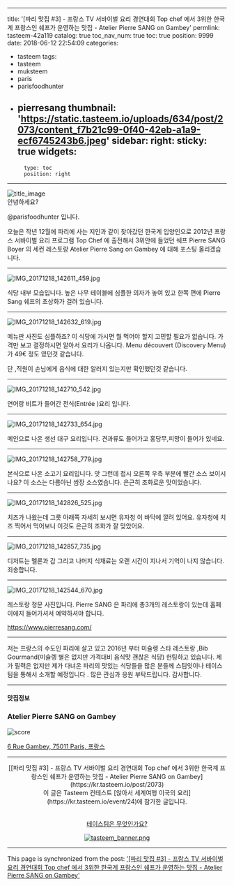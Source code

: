 
---
title: '[파리 맛집 #3] - 프랑스 TV 서바이벌 요리 경연대회 Top chef 에서 3위한 한국계 프랑스인 쉐프가 운영하는 맛집 -  Atelier Pierre SANG on Gambey'
permlink: tasteem-42a119
catalog: true
toc_nav_num: true
toc: true
position: 9999
date: 2018-06-12 22:54:09
categories:
- tasteem
tags:
- tasteem
- muksteem
- paris
- parisfoodhunter
- pierresang
thumbnail: 'https://static.tasteem.io/uploads/634/post/2073/content_f7b21c99-0f40-42eb-a1a9-ecf6745243b6.jpeg'
sidebar:
    right:
        sticky: true
widgets:
    -
        type: toc
        position: right
---


![title_image](https://static.tasteem.io/uploads/634/post/2073/content_f7b21c99-0f40-42eb-a1a9-ecf6745243b6.jpeg)
<br/>
안녕하세요?

@parisfoodhunter 입니다.

오늘은 작년 12월에 파리에 사는 지인과 같이 찾아갔던 한국계 입양인으로 2012년 프랑스 서바이벌 요리 프로그램 Top Chef 에 출전해서 3위안에 들었던 쉐프 Pierre SANG Boyer  의 세컨 레스토랑 Atelier Pierre Sang on Gambey 에 대해 포스팅 올리겠습니다.


* * *


![IMG_20171218_142611_459.jpg](https://static.tasteem.io/uploads/image/image/11152/content_f4a088d1-2371-41da-b740-3d5e3fccac0c.jpeg)

식당 내부 모습입니다.  높은 나무 테이블에  심플한 의자가 놓여 있고 한쪽 편에 Pierre Sang 쉐프의 초상화가 걸려 있습니다.


* * *


![IMG_20171218_142632_619.jpg](https://static.tasteem.io/uploads/image/image/11153/content_f4a088d1-2371-41da-b740-3d5e3fccac0c.jpeg)

메뉴판 사진도 심플하죠?  이 식당에 가시면 뭘 먹어야 할지 고민할 필요가 없습니다.  가격만 보고 결정하시면 알아서 요리가 나옵니다. Menu découvert (Discovery Menu)가 49€ 정도 였던것 같습니다. 

단 ,직원이 손님에게 음식에 대한 알러지 있는지만 확인했던것 같습니다.


* * *


![IMG_20171218_142710_542.jpg](https://static.tasteem.io/uploads/image/image/11154/content_f4a088d1-2371-41da-b740-3d5e3fccac0c.jpeg)

연어랑 비트가 들어간 전식(Entrée )요리 입니다.


* * *


![IMG_20171218_142733_654.jpg](https://static.tasteem.io/uploads/image/image/11155/content_f4a088d1-2371-41da-b740-3d5e3fccac0c.jpeg)

메인으로 나온 생선 대구 요리입니다. 견과류도 들어가고 홍당무,피망이 들어가 있네요.


* * *


![IMG_20171218_142758_779.jpg](https://static.tasteem.io/uploads/image/image/11157/content_f4a088d1-2371-41da-b740-3d5e3fccac0c.jpeg)

본식으로 나온 소고기 요리입니다. 앗 그런데 접시 오른쪽 우측 부분에 빨간 소스 보이시나요? 이 소스는
다름아닌 쌈장 소스였습니다. 은근히 조화로운 맛이었습니다. 


* * *


![IMG_20171218_142826_525.jpg](https://static.tasteem.io/uploads/image/image/11158/content_f4a088d1-2371-41da-b740-3d5e3fccac0c.jpeg)

치즈가 나왔는데 그릇 아래쪽 자세히 보시면 유자청
이 바닥에 깔려 있어요. 유자청에 치즈 찍어서 먹어보니 이것도 은근히 조화가 잘 맞았어요.


* * *



![IMG_20171218_142857_735.jpg](https://static.tasteem.io/uploads/image/image/11159/content_f4a088d1-2371-41da-b740-3d5e3fccac0c.jpeg)

디저트는 멜론과 감 그리고 나머지 식재료는 오랜 시간이 지나서 기억이 나지 않습니다. 죄송합니다.


* * *


![IMG_20171218_142544_670.jpg](https://static.tasteem.io/uploads/image/image/11160/content_f4a088d1-2371-41da-b740-3d5e3fccac0c.jpeg)

레스토랑 정문 사진입니다. 
Pierre SANG 은 파리에 총3개의 레스토랑이 있는데 홈페이에지 들어가셔서 예약하셔야 합니다.

https://www.pierresang.com/


* * *

저는 프랑스의 수도인 파리에 살고 있고 2016년 부터 미슐렝 스타 레스토랑 ,Bib  Gourmand(미슐렝 별은 없지만 가격대비 음식맛 괜찮은 식당) 헌팅하고 있습니다. 제가 필력은 없지만 제가 다녀온 파리의 맛있는 식당들을 많은 분들께 스팀잇이나 테이스팀을 통해서 소개할 예정입니다 .
많은 관심과 응원 부탁드립니다. 
감사합니다. 
 










 











---------------------
#### 맛집정보
### Atelier Pierre SANG on Gambey
![score](https://static.tasteem.io/images/steem/3Crowns.png)

[6 Rue Gambey, 75011 Paris, 프랑스](https://kr.tasteem.io/post/2073#map)

-----------------------------------------
<center>[[파리 맛집 #3] - 프랑스 TV 서바이벌 요리 경연대회 Top chef 에서 3위한 한국계 프랑스인 쉐프가 운영하는 맛집 -  Atelier Pierre SANG on Gambey](https://kr.tasteem.io/post/2073)
<br/>이 글은 Tasteem 컨테스트
 [앉아서 세계여행 이국의 요리](https://kr.tasteem.io/event/24)에 참가한 글입니다.

<br/>[테이스팀은 무엇인가요?](https://kr.tasteem.io/about)

[![tasteem_banner.png](https://static.tasteem.io/images/tasteem_banner_v2.png)](https://kr.tasteem.io)</center>

- - -

This page is synchronized from the post: ['[파리 맛집 #3] - 프랑스 TV 서바이벌 요리 경연대회 Top chef 에서 3위한 한국계 프랑스인 쉐프가 운영하는 맛집 -  Atelier Pierre SANG on Gambey'](https://steemit.com/@parisfoodhunter/tasteem-42a119)
